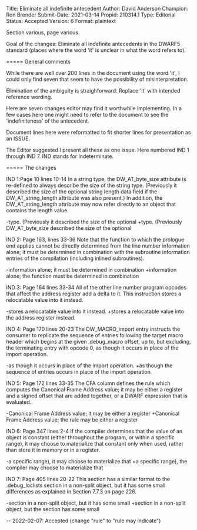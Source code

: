 Title:       Eliminate all indefinite antecedent
Author:      David Anderson
Champion:    Ron Brender
Submit-Date: 2021-03-14
Propid:      210314.1
Type:        Editorial
Status:      Accepted
Version:     6
Format:      plaintext

Section various, page various.

Goal  of the changes:
Eliminate all indefinite antecedents in the DWARF5 standard (places
where the word 'it' is unclear in what the word refers to).

=====
General comments

While there are well over 200 lines in the document using the word  'it', I could 
only find seven that seem to have the possibility of misinterpretation.

Elimination of the ambiguity is straighforward: Replace 'it' with intended 
reference wording.

Here are seven changes editor may find it worthwhile implementing.  In a few cases 
here one might need to refer to the document to see the 'indefiniteness'
of the antecedent.

Document lines here were reformatted to fit shorter lines for presentation as an 
ISSUE.

The Editor suggested I present all these as one issue.  Here numbered IND 1 through 
IND 7.  IND stands for Indeterminate.

=====
The changes

IND 1:Page 10 lines 10-14
In a string type, the DW_AT_byte_size attribute is re-defined to always describe the
size of the string type. (Previously it described the size of the optional string 
length data field if the DW_AT_string_length attribute was also present.) In addition, 
the DW_AT_string_length attribute may now refer directly to an object that contains 
the length value.

-type. (Previously it described the size of the optional
+type. (Previously DW_AT_byte_size described the size of the optional


IND 2: Page 163, lines 33-36
Note that the function to which the prologue end applies cannot be directly determined
from the line number information alone; it must be determined in combination with the
subroutine information entries of the compilation (including inlined subroutines).

-information alone; it must be determined in combination
+information alone; the function must be determined in combination

IND 3: Page 164 lines 33-34
All of the other line number program opcodes that affect the address register add a 
delta to it. This instruction stores a relocatable value into it instead. 

-stores a relocatable value into it instead.
+stores a relocatable value into the address register instead.

IND 4: Page 170 lines 20-23
The DW_MACRO_import entry instructs the consumer to replicate the sequence of 
entries following the target macro header which begins at the given .debug_macro 
offset, up to, but excluding, the terminating entry with opcode 0, as though it 
occurs in place of the import operation.

-as though it occurs in place of the import operation.
+as though the sequence of entries occurs in place of the import operation.

IND 5: Page 172 lines 33-35
The CFA column defines the rule which computes the Canonical Frame Address value; 
it may be either a register and a signed offset that are added together, or a DWARF
expression that is evaluated.

-Canonical Frame Address value; it may be either a register
+Canonical Frame Address value; the rule may be either a register 

IND 6: Page 347 lines 2-4
If the compiler determines that the value of an object is constant (either throughout
the program, or within a specific range), it may choose to materialize that constant
only when used, rather than store it in memory or in a register.

-a specific range), it may choose to materialize that
+a specific range), the compiler may choose to materialize that

IND 7: Page 405 lines 20-22
This section has a similar format to the .debug_loclists section in a non-split object,
but it has some small differences as explained in Section 7.7.3 on page 226.

-section in a non-split object, but it has some small
+section in a non-split object, but the section has some small 

--
2022-02-07:  Accepted (change "rule" to "rule may indicate")

